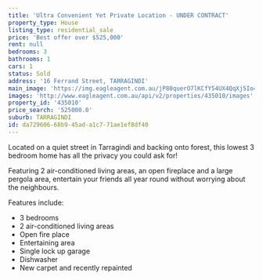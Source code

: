 ```yaml
---
title: 'Ultra Convenient Yet Private Location - UNDER CONTRACT'
property_type: House
listing_type: residential_sale
price: 'Best offer over $525,000'
rent: null
bedrooms: 3
bathrooms: 1
cars: 1
status: Sold
address: '16 Ferrand Street, TARRAGINDI'
main_image: 'https://img.eagleagent.com.au/jP80querO7lKCfY54UX4QqXj5Io=/1280x854/smart/https://s3-us-west-2.amazonaws.com/eagleagent-orig/images/6819752/106409987-image-M.jpg'
images: 'http://www.eagleagent.com.au/api/v2/properties/435010/images'
property_id: '435010'
price_search: '525000.0'
suburb: TARRAGINDI
id: da729606-68b9-45ad-a1c7-71ae1ef8df40
---
```

Located on a quiet street in Tarragindi and backing onto forest, this lowest 3 bedroom home has all the privacy you could ask for!

Featuring 2 air-conditioned living areas, an open fireplace and a large pergola area, entertain your friends all year round without worrying about the neighbours.

Features include:
* 3 bedrooms
* 2 air-conditioned living areas
* Open fire place
* Entertaining area
* Single lock up garage
* Dishwasher
* New carpet and recently repainted